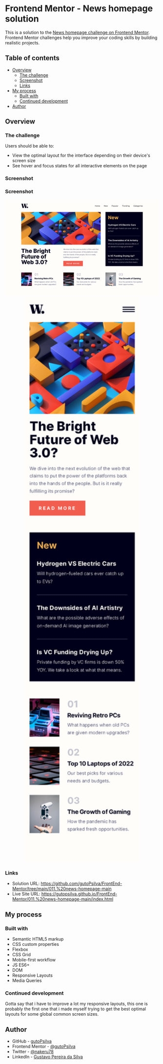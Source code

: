 # Frontend Mentor - News homepage solution

This is a solution to the [News homepage challenge on Frontend Mentor](https://www.frontendmentor.io/challenges/news-homepage-H6SWTa1MFl). Frontend Mentor challenges help you improve your coding skills by building realistic projects. 

## Table of contents

- [Overview](#overview)
  - [The challenge](#the-challenge)
  - [Screenshot](#screenshot)
  - [Links](#links)
- [My process](#my-process)
  - [Built with](#built-with)
  - [Continued development](#continued-development)
- [Author](#author)

## Overview

### The challenge

Users should be able to:

- View the optimal layout for the interface depending on their device's screen size
- See hover and focus states for all interactive elements on the page

### Screenshot

### Screenshot
<div align="center">
  <img src="design\screenshots\desk-1440.jpg" alt="desktop-screenshot" style="width: 1440px">
  <img src="design\screenshots\mob-375.jpg" alt="mobile-screenshot" style="width: 375px">
</div>

### Links

- Solution URL: https://github.com/gutoPsilva/FrontEnd-Mentor/tree/main/011.%20news-homepage-main
- Live Site URL: https://gutopsilva.github.io/FrontEnd-Mentor/011.%20news-homepage-main/index.html

## My process

### Built with

- Semantic HTML5 markup
- CSS custom properties
- Flexbox
- CSS Grid
- Mobile-first workflow
- JS ES6+
- DOM
- Responsive Layouts
- Media Queries

### Continued development

Gotta say that i have to improve a lot my responsive layouts, this one is probably the first one that i made myself trying to get the best optimal layouts for some global common screen sizes.

## Author

- GitHub - [gutoPsilva](https://github.com/gutoPsilva)
- Frontend Mentor - [@gutoPsilva](https://www.frontendmentor.io/profile/gutoPsilva)
- Twitter - [@nakeru78](https://www.twitter.com/nakeru78)
- LinkedIn - [Gustavo Pereira da Silva](https://www.linkedin.com/in/gustavo-pereira-da-silva-b5b684247/)